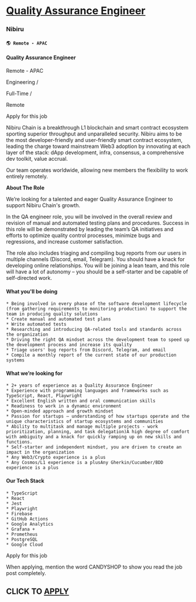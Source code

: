 # [Quality Assurance Engineer](https://www.remotewlb.com/apply/quality-assurance-engineer-88951)  
### Nibiru  
#### `🌎 Remote - APAC`  

#### Quality Assurance Engineer

Remote - APAC

Engineering /

Full-Time /

Remote

Apply for this job

Nibiru Chain is a breakthrough L1 blockchain and smart contract ecosystem sporting superior throughput and unparalleled security. Nibiru aims to be the most developer-friendly and user-friendly smart contract ecosystem, leading the charge toward mainstream Web3 adoption by innovating at each layer of the stack: dApp development, infra, consensus, a comprehensive dev toolkit, value accrual.

  

Our team operates worldwide, allowing new members the flexibility to work entirely remotely.

  

**About The Role**

We’re looking for a talented and eager Quality Assurance Engineer to support Nibiru Chain's growth.

  

In the QA engineer role, you will be involved in the overall review and revision of manual and automated testing plans and procedures. Success in this role will be demonstrated by leading the team’s QA initiatives and efforts to optimize quality control processes, minimize bugs and regressions, and increase customer satisfaction.

  

The role also includes triaging and compiling bug reports from our users in multiple channels (Discord, email, Telegram). You should have a knack for developing online relationships. You will be joining a lean team, and this role will have a lot of autonomy – you should be a self-starter and be capable of self-directed work.

#### What you'll be doing

    * Being involved in every phase of the software development lifecycle (from gathering requirements to monitoring production) to support the team in producing quality solutions
    * Create manual and automated test plans
    * Write automated tests
    * Researching and introducing QA-related tools and standards across the organization
    * Driving the right QA mindset across the development team to speed up the development process and increase its quality
    * Triage users' bug reports from Discord, Telegram, and email
    * Compile a monthly report of the current state of our production systems

#### What we’re looking for

    * 2+ years of experience as a Quality Assurance Engineer
    * Experience with programming languages and frameworks such as TypeScript, React, Playwright
    * Excellent English written and oral communication skills
    * Readiness to work in a dynamic environment
    * Open-minded approach and growth mindset
    * Passion for startups – understanding of how startups operate and the unique characteristics of startup ecosystems and communities
    * Ability to multitask and manage multiple projects - work prioritization, planning, and task delegation)A high degree of comfort with ambiguity and a knack for quickly ramping up on new skills and functions.
    * Self-starter and independent mindset, you are driven to create an impact in the organization
    * Any Web3/Crypto experience is a plus
    * Any Cosmos/L1 experience is a plusAny Gherkin/Cucumber/BDD experience is a plus

#### Our Tech Stack

    * TypeScript
    * React
    * Jest
    * Playwright
    * Firebase
    * GitHub Actions
    * Google Analytics
    * Grafana + 
    * Prometheus
    * PostgreSQL
    * Google Cloud

Apply for this job

When applying, mention the word CANDYSHOP to show you read the job post completely.  
## CLICK TO [APPLY](https://www.remotewlb.com/apply/quality-assurance-engineer-88951)

